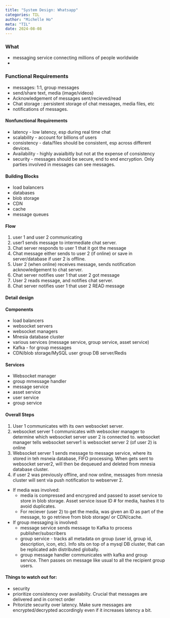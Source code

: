 ```yaml
---
title: "System Design: Whatsapp"
categories: TIL
author: "Michelle Ho"
meta: "TIL"
date: 2024-08-08
---
```


### What
- messaging service connecting millions of people worldwide
- 
### Functional Requirements
- messages: 1:1, group messages
- send/share text, media (image/videos)
- Acknowledgement of messages sent/recieved/read
- Chat storage : persistent storage of chat messages, media files, etc
- notifications of messages.


#### Nonfunctional Requirements
- latency - low latency, esp during real time chat
- scalability - account for billions of users
- consistency - data/files should be consistent, esp across different devices.
- Availability - highly avaialbitly but not at the expense of consistency
- security - messages should be secure, end to end encryption.  Only parties involved in messages can see messages.

  
#### Building Blocks
- load balancers
- databases
- blob storage
- CDN
- cache
- message queues


#### Flow
1. user 1 and user 2 communicating
2. user1 sends message to intermediate chat server.
3. Chat server responds to user 1 that it got the message
4. Chat message either sends to user 2 (if online) or save in server/database if user 2 is offline.
5. User 2 (when online) receives message, sends notification acknowledgement to chat server.
6. Chat server notifies user 1 that user 2 got message
7. User 2 reads message, and notifies chat server.
8. Chat server notifies user 1 that user 2 READ message

#### Detail design
#### Components
- load balancers
- websocket servers
- websocket managers
- Mnesia database cluster
- various services (message service, group service, asset service)
- Kafka - for group messages
- CDN/blob storage/MySQL user group DB server/Redis


#### Services
- Websocket manager
- group mmessage handler
- message service
- asset service
- user service
- group service

#### Overall Steps
1. User 1 communicates with its own websocket server.
2. websocket server 1 communicates with websocker manager to determine which websocket server user 2 is connected to. websocket manager tells websocket server1 is websocket server 2 (of user 2) is online
3. Websocket server 1 sends message to message service, where its stored in teh msneia database, FIFO processing. When gets sent to websocket server2, will then be dequeued and deleted from mnesia database cluster.
4. if user 2 was previously offline, and now online, messages from mnesia cluster will sent via push notification to webserver 2.
- If media was involved:
   - media is compressed and encrypred and passed to asset service to store in blob storage.  Asset service issue ID # for media, hashes it to avoid duplicates.
   - For reciever (user 2) to get the media, was given an ID as part of the message, to go retrieve from blob storage/ or CDN/cache.
- If group messaging is involved:
  - message service sends message to Kafka to process publisher/subscribers
  - group service - tracks all metadata on group (user id, group id, description, icon, etc). Info sits on top of a mysql DB cluster, that can be replicated adn distributed globally.
  - group message handler communicates with kafka and group service.  Then passes on message like usual to all the recipient group users.

#### Things to watch out for:
- security
- prioritize consistency over availabiity. Crucial that messages are delivered and in correct order
- Pritorizte security over latency.  Make sure messages are encrypted/decrypted accordingly even if it increases latency a bit.
